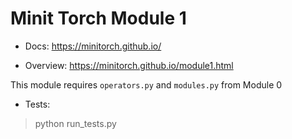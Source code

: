 # Minit Torch Module 1

* Docs: https://minitorch.github.io/

* Overview: https://minitorch.github.io/module1.html

This module requires `operators.py` and `modules.py` from Module 0

* Tests:

> python run_tests.py